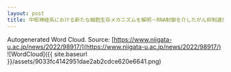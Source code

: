 ```yaml
---
layout: post
title: 中枢神経系における新たな細胞生存メカニズムを解明－RNA制御を介したがん抑制遺伝子産物p53の新たな制御機構－
---
```

Autogenerated Word Cloud.
Source\: [https://www.niigata-u.ac.jp/news/2022/98917/](https://www.niigata-u.ac.jp/news/2022/98917/)
![WordCloud]({{ site.baseurl }}/assets/9033fc4142951dae2ab2cdce620e6641.png)